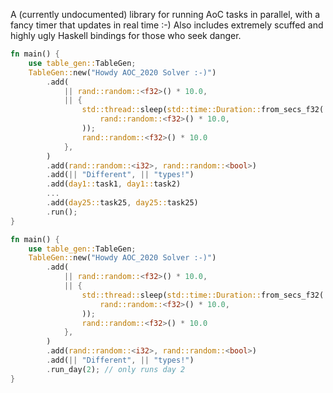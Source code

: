 A (currently undocumented) library for running AoC tasks in parallel, with a fancy timer that updates in real time :-)
Also includes extremely scuffed and highly ugly Haskell bindings for those who seek danger.

```rust
fn main() {
    use table_gen::TableGen;
    TableGen::new("Howdy AOC_2020 Solver :-)")
        .add(
            || rand::random::<f32>() * 10.0,
            || {
                std::thread::sleep(std::time::Duration::from_secs_f32(
                    rand::random::<f32>() * 10.0,
                ));
                rand::random::<f32>() * 10.0
            },
        )
        .add(rand::random::<i32>, rand::random::<bool>)
        .add(|| "Different", || "types!")
        .add(day1::task1, day1::task2)
        ...
        .add(day25::task25, day25::task25)
        .run();
}
```

```rust
fn main() {
    use table_gen::TableGen;
    TableGen::new("Howdy AOC_2020 Solver :-)")
        .add(
            || rand::random::<f32>() * 10.0,
            || {
                std::thread::sleep(std::time::Duration::from_secs_f32(
                    rand::random::<f32>() * 10.0,
                ));
                rand::random::<f32>() * 10.0
            },
        )
        .add(rand::random::<i32>, rand::random::<bool>)
        .add(|| "Different", || "types!")
        .run_day(2); // only runs day 2
}
```